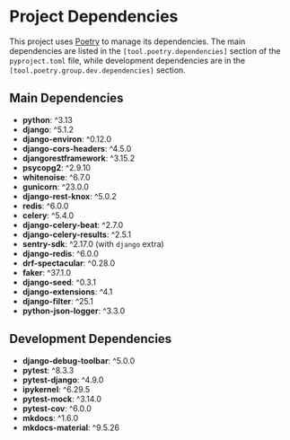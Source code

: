 # Project Dependencies

This project uses [Poetry](https://python-poetry.org/) to manage its dependencies. The main dependencies are listed in the `[tool.poetry.dependencies]` section of the `pyproject.toml` file, while development dependencies are in the `[tool.poetry.group.dev.dependencies]` section.

## Main Dependencies

- **python**: ^3.13
- **django**: ^5.1.2
- **django-environ**: ^0.12.0
- **django-cors-headers**: ^4.5.0
- **djangorestframework**: ^3.15.2
- **psycopg2**: ^2.9.10
- **whitenoise**: ^6.7.0
- **gunicorn**: ^23.0.0
- **django-rest-knox**: ^5.0.2
- **redis**: ^6.0.0
- **celery**: ^5.4.0
- **django-celery-beat**: ^2.7.0
- **django-celery-results**: ^2.5.1
- **sentry-sdk**: ^2.17.0 (with `django` extra)
- **django-redis**: ^6.0.0
- **drf-spectacular**: ^0.28.0
- **faker**: ^37.1.0
- **django-seed**: ^0.3.1
- **django-extensions**: ^4.1
- **django-filter**: ^25.1
- **python-json-logger**: ^3.3.0

## Development Dependencies

- **django-debug-toolbar**: ^5.0.0
- **pytest**: ^8.3.3
- **pytest-django**: ^4.9.0
- **ipykernel**: ^6.29.5
- **pytest-mock**: ^3.14.0
- **pytest-cov**: ^6.0.0
- **mkdocs**: ^1.6.0
- **mkdocs-material**: ^9.5.26
